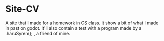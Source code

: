 # Site-CV

A site that I made for a homework in CS class. It show a bit of what I made in past on godot. It'll also contain a test with a program made by a .haruSyren(); , a friend of mine.
